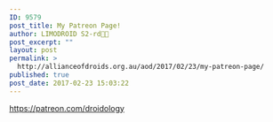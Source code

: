 ```yaml
---
ID: 9579
post_title: My Patreon Page!
author: LIMODROID S2-rd🔭🔬
post_excerpt: ""
layout: post
permalink: >
  http://allianceofdroids.org.au/aod/2017/02/23/my-patreon-page/
published: true
post_date: 2017-02-23 15:03:22
---
```

https://patreon.com/droidology